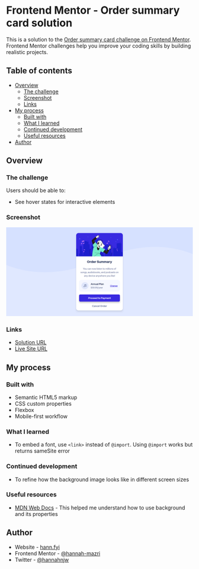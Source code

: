 # Frontend Mentor - Order summary card solution

This is a solution to the [Order summary card challenge on Frontend Mentor](https://www.frontendmentor.io/challenges/order-summary-component-QlPmajDUj). Frontend Mentor challenges help you improve your coding skills by building realistic projects.

## Table of contents

- [Overview](#overview)
  - [The challenge](#the-challenge)
  - [Screenshot](#screenshot)
  - [Links](#links)
- [My process](#my-process)
  - [Built with](#built-with)
  - [What I learned](#what-i-learned)
  - [Continued development](#continued-development)
  - [Useful resources](#useful-resources)
- [Author](#author)

## Overview

### The challenge

Users should be able to:

- See hover states for interactive elements

### Screenshot

![Order Summary screenshot: desktop view](./assets/screenshot-order-summary-desktop.png)

### Links

- [Solution URL](https://www.frontendmentor.io/solutions/order-summary-component-with-html-and-css-ojPJzCfho)
- [Live Site URL](https://hannah-mazri.github.io/frontendmentor/order-summary-component)

## My process

### Built with

- Semantic HTML5 markup
- CSS custom properties
- Flexbox
- Mobile-first workflow

### What I learned

- To embed a font, use `<link>` instead of `@import`. Using `@import` works but returns sameSite error

### Continued development

- To refine how the background image looks like in different screen sizes

### Useful resources

- [MDN Web Docs](https://developer.mozilla.org/en-US/docs/Web/CSS/background) - This helped me understand how to use background and its properties

## Author

- Website - [hann.fyi](https://hann.fyi)
- Frontend Mentor - [@hannah-mazri](https://www.frontendmentor.io/profile/hannah-mazri)
- Twitter - [@hannahnjw](https://www.twitter.com/hannahnjw)
